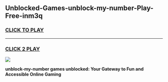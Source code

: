
## Unblocked-Games-unblock-my-number-Play-Free-inm3q
<h3>
<a href="https://premium76.site?title=unblock-my-number&ref=18A1">CLICK TO PLAY</a></h3>
<hr>

<h3>
<a href="https://premium76.site?title=unblock-my-number&ref=18A1">CLICK 2 PLAY</a>
  
</h3>

<a href="https://premium76.site?title=unblock-my-number&ref=18A1"><img src="https://clearcache.store/games.png"></a>


**unblock-my-number games unblocked: Your Gateway to Fun and Accessible Online Gaming**
